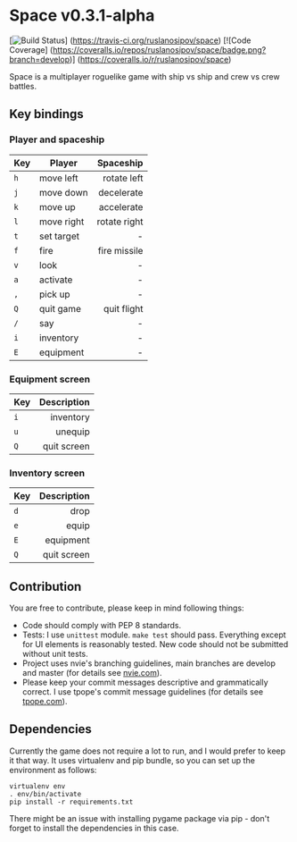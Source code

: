 # Space v0.3.1-alpha

[![Build Status](https://travis-ci.org/ruslanosipov/space.png?branch=develop)]
(https://travis-ci.org/ruslanosipov/space)
[![Code Coverage]
(https://coveralls.io/repos/ruslanosipov/space/badge.png?branch=develop)]
(https://coveralls.io/r/ruslanosipov/space)

Space is a multiplayer roguelike game with ship vs ship and crew vs crew
battles. 

## Key bindings

### Player and spaceship

| Key     | Player      | Spaceship    |
| :------ | ----------- | -----------: |
| `h`     | move left   | rotate left  |
| `j`     | move down   | decelerate   |
| `k`     | move up     | accelerate   |
| `l`     | move right  | rotate right |
| `t`     | set target  | -            |
| `f`     | fire        | fire missile |
| `v`     | look        | -            |
| `a`     | activate    | -            |
| `,`     | pick up     | -            |
| `Q`     | quit game   | quit flight  |
| `/`     | say         | -            |
| `i`     | inventory   | -            |
| `E`     | equipment   | -            |

### Equipment screen

| Key     | Description |
| :------ | ----------: |
| `i`     | inventory   |
| `u`     | unequip     |
| `Q`     | quit screen |

### Inventory screen

| Key     | Description |
| :------ | ----------: |
| `d`     | drop        |
| `e`     | equip       |
| `E`     | equipment   |
| `Q`     | quit screen |

## Contribution

You are free to contribute, please keep in mind following things:
* Code should comply with PEP 8 standards.
* Tests: I use `unittest` module. `make test` should pass. Everything
except for UI elements is reasonably tested. New code should not be
submitted without unit tests.
* Project uses nvie's branching guidelines, main branches are develop and
master (for details see
[nvie.com](http://nvie.com/posts/a-successful-git-branching-model)).
* Please keep your commit messages descriptive and grammatically correct. I
use tpope's commit message guidelines (for details see
[tpope.com](http://www.tpope.net/node/106)).

## Dependencies

Currently the game does not require a lot to run, and I would prefer to keep
it that way. It uses virtualenv and pip bundle, so you can set up the
environment as follows:

    virtualenv env
    . env/bin/activate
    pip install -r requirements.txt

There might be an issue with installing pygame package via pip - don't forget
to install the dependencies in this case.
